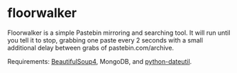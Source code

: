 floorwalker
===========

Floorwalker is a simple Pastebin mirroring and searching tool. It will run until you tell it to stop, grabbing one paste every 2 seconds with a small additional delay between grabs of pastebin.com/archive.

Requirements: [BeautifulSoup4](http://www.crummy.com/software/BeautifulSoup/bs4/doc/), MongoDB, and [python-dateutil](http://labix.org/python-dateutil).
